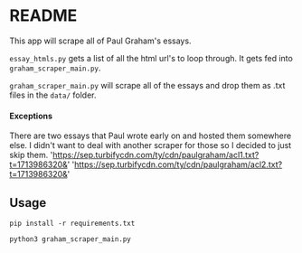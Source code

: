 # README

This app will scrape all of Paul Graham's essays. 

`essay_htmls.py` gets a list of all the html url's to loop through. It gets fed into `graham_scraper_main.py`.

`graham_scraper_main.py` will scrape all of the essays and drop them as .txt files in the `data/` folder.  

#### Exceptions

There are two essays that Paul wrote early on and hosted them somewhere else.  I didn't want to deal with another scraper for those so I decided to just skip them. 
'https://sep.turbifycdn.com/ty/cdn/paulgraham/acl1.txt?t=1713986320&' 
'https://sep.turbifycdn.com/ty/cdn/paulgraham/acl2.txt?t=1713986320&'

## Usage

```pip install -r requirements.txt```

``` python3 graham_scraper_main.py ```